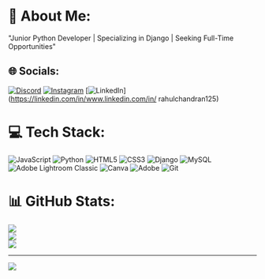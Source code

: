 # 💫 About Me:
"Junior Python Developer | Specializing in Django | Seeking Full-Time Opportunities"


## 🌐 Socials:
[![Discord](https://img.shields.io/badge/Discord-%237289DA.svg?logo=discord&logoColor=white)](https://discord.gg/rahul042323) [![Instagram](https://img.shields.io/badge/Instagram-%23E4405F.svg?logo=Instagram&logoColor=white)](https://instagram.com/r_ahul_chandran_) [![LinkedIn](https://img.shields.io/badge/LinkedIn-%230077B5.svg?logo=linkedin&logoColor=white)](https://linkedin.com/in/www.linkedin.com/in/ rahulchandran125) 

# 💻 Tech Stack:
![JavaScript](https://img.shields.io/badge/javascript-%23323330.svg?style=for-the-badge&logo=javascript&logoColor=%23F7DF1E) ![Python](https://img.shields.io/badge/python-3670A0?style=for-the-badge&logo=python&logoColor=ffdd54) ![HTML5](https://img.shields.io/badge/html5-%23E34F26.svg?style=for-the-badge&logo=html5&logoColor=white) ![CSS3](https://img.shields.io/badge/css3-%231572B6.svg?style=for-the-badge&logo=css3&logoColor=white) ![Django](https://img.shields.io/badge/django-%23092E20.svg?style=for-the-badge&logo=django&logoColor=white) ![MySQL](https://img.shields.io/badge/mysql-4479A1.svg?style=for-the-badge&logo=mysql&logoColor=white) ![Adobe Lightroom Classic](https://img.shields.io/badge/Adobe%20Lightroom%20Classic-31A8FF.svg?style=for-the-badge&logo=Adobe%20Lightroom%20Classic&logoColor=white) ![Canva](https://img.shields.io/badge/Canva-%2300C4CC.svg?style=for-the-badge&logo=Canva&logoColor=white) ![Adobe](https://img.shields.io/badge/adobe-%23FF0000.svg?style=for-the-badge&logo=adobe&logoColor=white) ![Git](https://img.shields.io/badge/git-%23F05033.svg?style=for-the-badge&logo=git&logoColor=white)
# 📊 GitHub Stats:
![](https://github-readme-stats.vercel.app/api?username=Rahulchandran125&theme=dark&hide_border=false&include_all_commits=false&count_private=false)<br/>
![](https://github-readme-streak-stats.herokuapp.com/?user=Rahulchandran125&theme=dark&hide_border=false)<br/>
![](https://github-readme-stats.vercel.app/api/top-langs/?username=Rahulchandran125&theme=dark&hide_border=false&include_all_commits=false&count_private=false&layout=compact)

---
[![](https://visitcount.itsvg.in/api?id=Rahulchandran125&icon=0&color=0)](https://visitcount.itsvg.in)

<!-- Proudly created with GPRM ( https://gprm.itsvg.in ) -->
